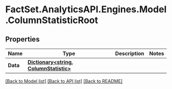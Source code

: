 # FactSet.AnalyticsAPI.Engines.Model.ColumnStatisticRoot

## Properties

Name | Type | Description | Notes
------------ | ------------- | ------------- | -------------
**Data** | [**Dictionary&lt;string, ColumnStatistic&gt;**](ColumnStatistic.md) |  | 

[[Back to Model list]](../README.md#documentation-for-models) [[Back to API list]](../README.md#documentation-for-api-endpoints) [[Back to README]](../README.md)

